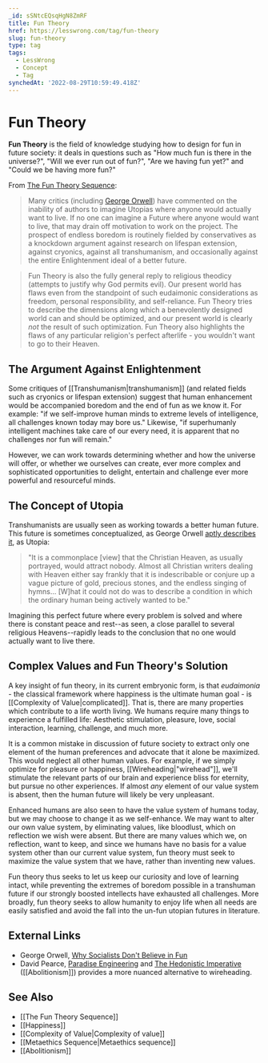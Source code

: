 ```yaml
---
_id: sSNtcEQsqHgN8ZmRF
title: Fun Theory
href: https://lesswrong.com/tag/fun-theory
slug: fun-theory
type: tag
tags:
  - LessWrong
  - Concept
  - Tag
synchedAt: '2022-08-29T10:59:49.418Z'
---
```


# Fun Theory

**Fun Theory** is the field of knowledge studying how to design for fun in future society: it deals in questions such as "How much fun is there in the universe?", "Will we ever run out of fun?", "Are we having fun yet?" and "Could we be having more fun?"

From [The Fun Theory Sequence](https://www.lesswrong.com/posts/K4aGvLnHvYgX9pZHS/the-fun-theory-sequence):

> Many critics (including [George Orwell](https://www.lesswrong.com/lw/xl/eutopia_is_scary/)) have commented on the inability of authors to imagine Utopias where anyone would actually want to live. If no one can imagine a Future where anyone would want to live, that may drain off motivation to work on the project. The prospect of endless boredom is routinely fielded by conservatives as a knockdown argument against research on lifespan extension, against cryonics, against all transhumanism, and occasionally against the entire Enlightenment ideal of a better future.

> Fun Theory is also the fully general reply to religious theodicy (attempts to justify why God permits evil). Our present world has flaws even from the standpoint of such eudaimonic considerations as freedom, personal responsibility, and self-reliance. Fun Theory tries to describe the dimensions along which a benevolently designed world can and should be optimized, and our present world is clearly *not* the result of such optimization. Fun Theory also highlights the flaws of any particular religion's perfect afterlife - you wouldn't want to go to their Heaven.

## The Argument Against Enlightenment

Some critiques of [[Transhumanism|transhumanism]] (and related fields such as cryonics or lifespan extension) suggest that human enhancement would be accompanied boredom and the end of fun as we know it. For example: "if we self-improve human minds to extreme levels of intelligence, all challenges known today may bore us." Likewise, "if superhumanly intelligent machines take care of our every need, it is apparent that no challenges nor fun will remain."

However, we can work towards determining whether and how the universe will offer, or whether we ourselves can create, ever more complex and sophisticated opportunities to delight, entertain and challenge ever more powerful and resourceful minds.

## The Concept of Utopia

Transhumanists are usually seen as working towards a better human future. This future is sometimes conceptualized, as George Orwell [aptly describes it](http://www.orwell.ru/library/articles/socialists/english/e_fun), as Utopia:

> "It is a commonplace \[view\] that the Christian Heaven, as usually portrayed, would attract nobody. Almost all Christian writers dealing with Heaven either say frankly that it is indescribable or conjure up a vague picture of gold, precious stones, and the endless singing of hymns… \[W\]hat it could not do was to describe a condition in which the ordinary human being actively wanted to be."

Imagining this perfect future where every problem is solved and where there is constant peace and rest--as seen, a close parallel to several religious Heavens--rapidly leads to the conclusion that no one would actually want to live there.

## Complex Values and Fun Theory's Solution

A key insight of fun theory, in its current embryonic form, is that *eudaimonia* \- the classical framework where happiness is the ultimate human goal - is [[Complexity of Value|complicated]]. That is, there are many properties which contribute to a life worth living. We humans require many things to experience a fulfilled life: Aesthetic stimulation, pleasure, love, social interaction, learning, challenge, and much more.

It is a common mistake in discussion of future society to extract only one element of the human preferences and advocate that it alone be maximized. This would neglect all other human values. For example, if we simply optimize for pleasure or happiness, [[Wireheading|"wirehead"]], we'll stimulate the relevant parts of our brain and experience bliss for eternity, but pursue no other experiences. If almost *any* element of our value system is absent, then the human future will likely be very unpleasant.

Enhanced humans are also seen to have the value system of humans today, but we may choose to change it as we self-enhance. We may want to alter our own value system, by eliminating values, like bloodlust, which on reflection we wish were absent. But there are many values which we, on reflection, want to keep, and since we humans have no basis for a value system other than our current value system, fun theory must seek to maximize the value system that we have, rather than inventing new values.

Fun theory thus seeks to let us keep our curiosity and love of learning intact, while preventing the extremes of boredom possible in a transhuman future if our strongly boosted intellects have exhausted all challenges. More broadly, fun theory seeks to allow humanity to enjoy life when all needs are easily satisfied and avoid the fall into the un-fun utopian futures in literature.

## External Links

- George Orwell, [Why Socialists Don't Believe in Fun](http://www.orwell.ru/library/articles/socialists/english/e_fun)
- David Pearce, [Paradise Engineering](http://paradise-engineering.com/) and [The Hedonistic Imperative](http://www.hedweb.com/hedab.htm) ([[Abolitionism]]) provides a more nuanced alternative to wireheading.

## See Also

- [[The Fun Theory Sequence]]
- [[Happiness]]
- [[Complexity of Value|Complexity of value]]
- [[Metaethics Sequence|Metaethics sequence]]
- [[Abolitionism]]
